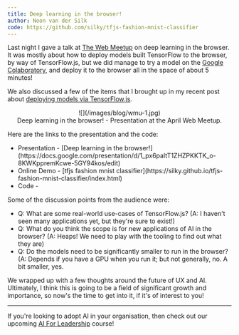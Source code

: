 ```yaml
---
title: Deep learning in the browser!
author: Noon van der Silk
code: https://github.com/silky/tfjs-fashion-mnist-classifier
---
```


Last night I gave a talk at [The Web
Meetup](https://www.meetup.com/the-web/events/260211393/) on deep learning in
the browser. It was mostly about how to deploy models built TensorFlow to the
browser, by way of TensorFlow.js, but we did manage to try a model on the
[Google Colaboratory](https://colab.research.google.com/), and deploy it to
the browser all in the space of about 5 minutes!

We also discussed a few of the items that I brought up in my recent post about
[deploying models via
TensorFlow.js](/posts/2019-02-08-TensorFlowJS-How-to-easily-deploy-deep-learning-models.html).

<center>
![](/images/blog/wmu-1.jpg)
<br />
Deep learning in the browser! - Presentation at the April Web Meetup.
</center>

Here are the links to the presentation and the code:

<ul class="normal">
<li> Presentation - [Deep learning in the browser!](https://docs.google.com/presentation/d/1_px6paltT1ZHZPKKTK_o-8KWKppremKcwe-5GY94kos/edit) </li>
<li> Online Demo - [tfjs fashion mnist classifier](https://silky.github.io/tfjs-fashion-mnist-classifier/index.html)
<li> Code - <https://github.com/silky/tfjs-fashion-mnist-classifier>
</li>
</ul>

Some of the discussion points from the audience were:

<ul class="normal">
<li>Q: What are some real-world use-cases of TensorFlow.js? (A: I haven't seen
    many applications yet, but they're sure to exist!) </li>
<li>Q: What do you think the scope is for new applications of AI in the
browser? (A: Heaps! We need to play with the tooling to find out what they
    are)</li>
<li>Q: Do the models need to be significantly smaller to run in the browser? (A: 
    Depends if you have a GPU when you run it; but not generally, no. A bit
    smaller, yes. </li>
</ul>

We wrapped up with a few thoughts around the future of UX and AI. Ultimately,
I think this is going to be a field of significant growth and importance, so
now's the time to get into it, if it's of interest to you!

<hr />

If you're looking to adopt AI in your organisation, then check out our
upcoming [AI For Leadership](/ai-for-leadership.html) course!
